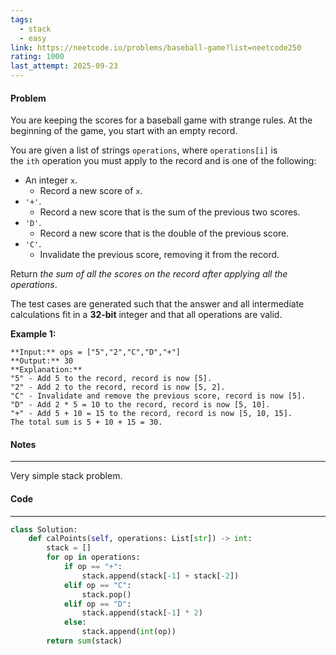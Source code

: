 ```yaml
---
tags:
  - stack
  - easy
link: https://neetcode.io/problems/baseball-game?list=neetcode250
rating: 1000
last_attempt: 2025-09-23
---
```

#### Problem
You are keeping the scores for a baseball game with strange rules. At the beginning of the game, you start with an empty record.

You are given a list of strings `operations`, where `operations[i]` is the `ith` operation you must apply to the record and is one of the following:

- An integer `x`.
    - Record a new score of `x`.
- `'+'`.
    - Record a new score that is the sum of the previous two scores.
- `'D'`.
    - Record a new score that is the double of the previous score.
- `'C'`.
    - Invalidate the previous score, removing it from the record.

Return _the sum of all the scores on the record after applying all the operations_.

The test cases are generated such that the answer and all intermediate calculations fit in a **32-bit** integer and that all operations are valid.

**Example 1:**
```
**Input:** ops = ["5","2","C","D","+"]
**Output:** 30
**Explanation:**
"5" - Add 5 to the record, record is now [5].
"2" - Add 2 to the record, record is now [5, 2].
"C" - Invalidate and remove the previous score, record is now [5].
"D" - Add 2 * 5 = 10 to the record, record is now [5, 10].
"+" - Add 5 + 10 = 15 to the record, record is now [5, 10, 15].
The total sum is 5 + 10 + 15 = 30.
```
#### Notes
---
Very simple stack problem. 
#### Code
---

```python
class Solution:
    def calPoints(self, operations: List[str]) -> int:
        stack = []
        for op in operations:
            if op == "+":
                stack.append(stack[-1] + stack[-2])
            elif op == "C":
                stack.pop()
            elif op == "D":
                stack.append(stack[-1] * 2)
            else:
                stack.append(int(op))
        return sum(stack)
```

